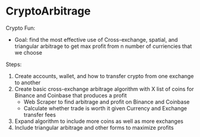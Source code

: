 # CryptoArbitrage

Crypto Fun:

- Goal: find the most effective use of Cross-exchange, spatial, and triangular arbitrage to get max profit from n number of curriencies that we choose

Steps:

1. Create accounts, wallet, and how to transfer crypto from one exchange to another
2. Create basic cross-exchange arbitrage algorithm with X list of coins for Binance and Coinbase that produces a profit
   - Web Scraper to find arbitrage and profit on Binance and Coinbase
   - Calculate whether trade is worth it given Currency and Exchange transfer fees
3. Expand algorithm to include more coins as well as more exchanges
4. Include triangular arbitrage and other forms to maximize profits
